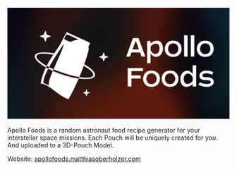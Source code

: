 ![Apollo Foods Logo Banner](images/LogoBanner.jpg)

Apollo Foods is a random astronaut food recipe generator for your interstellar space missions. Each Pouch will be uniquely created for you. And uploaded to a 3D-Pouch Model.

Website: [apollofoods.matthiasoberholzer.com](https://apollofoods.matthiasoberholzer.com)
